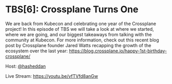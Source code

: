 # TBS[6]: Crossplane Turns One

We are back from Kubecon and celebrating one year of the Crossplane project!
In this episode of TBS we will take a look at where we started, where we are
going, and our biggest takeaways from talking with the community at Kubecon.
For more information, check out this recent blog post by Crossplane founder
Jared Watts recapping the growth of the ecosystem over the last year:
<https://blog.crossplane.io/happy-1st-birthday-crossplane/>

Host: [@hasheddan](https://twitter.com/hasheddan)

Live Stream: <https://youtu.be/vfTVfd8anGw>
